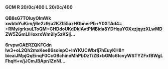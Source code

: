 #### GCM R 20/0c/400 L 20/0c/400
**QB8sG7TOIuyOlmWk**<br/>**xwbtoYuKim/j6e2z9/u2KZl55azHGbnerPb+Y0XTAd4=**<br/>**+RMy/grksuLToQM+GHDdoUKdDkIAvtPMBida8YDHquYOXxzjqyzXLwMDZW5ZGmLIHoxrxWm9Iy5zKSIj...**<br/><br/>
**6rvpwGAERZQKFCdn**<br/>**lw3+oL2Qh2mxKee86soiepC+lnYKUCWbrlj7nEuyKH8=**<br/>**bieaiJMpjQqEinqF0CcGBchinnMhPbDzTiZB+bGMc6tcvyWSTYZFxfBWgLFhqH+v/jJCmJBApr/lZnNI...**